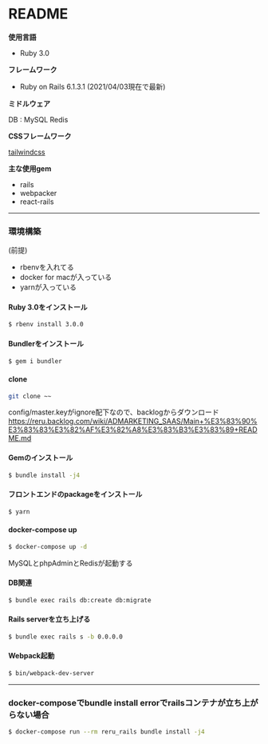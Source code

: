 # README

**使用言語**

- Ruby 3.0

**フレームワーク**

- Ruby on Rails 6.1.3.1 (2021/04/03現在で最新)

**ミドルウェア**

DB : MySQL
Redis

**CSSフレームワーク**

[tailwindcss](https://tailwindcss.com/docs)

**主な使用gem**

- rails
- webpacker
- react-rails

---

### 環境構築

(前提)
-  rbenvを入れてる
- docker for macが入っている
- yarnが入っている


#### Ruby 3.0をインストール
```bash
$ rbenv install 3.0.0
```

#### Bundlerをインストール
```bash
$ gem i bundler
```

#### clone

```bash
git clone ~~
```

config/master.keyがignore配下なので、backlogからダウンロード
https://reru.backlog.com/wiki/ADMARKETING_SAAS/Main+%E3%83%90%E3%83%83%E3%82%AF%E3%82%A8%E3%83%B3%E3%83%89+README.md

#### Gemのインストール
```bash
$ bundle install -j4
```

#### フロントエンドのpackageをインストール
```bash
$ yarn
```

#### docker-compose up

```bash
$ docker-compose up -d
```

MySQLとphpAdminとRedisが起動する

#### DB関連

```bash
$ bundle exec rails db:create db:migrate
```

#### Rails serverを立ち上げる

```bash
$ bundle exec rails s -b 0.0.0.0
```

#### Webpack起動

```bash
$ bin/webpack-dev-server
```


---

### docker-composeでbundle install errorでrailsコンテナが立ち上がらない場合

```bash
$ docker-compose run --rm reru_rails bundle install -j4
```


